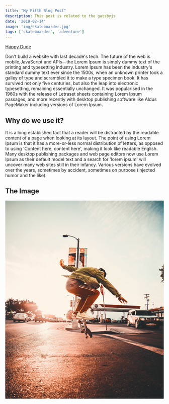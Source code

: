 ```yaml
---
title: "My Fifth Blog Post"
description: This post is related to the gatsbyjs
date: '2019-02-14'
image: 'img/skateboarder.jpg'
tags: ['skateboarder', 'adventure']
---
```


[Happy Dude](https://evermotion.org/)

Don't build a website with last decade's tech. The future of the web is mobile,JavaScript and APIs—the Lorem Ipsum is simply dummy text of the printing and typesetting industry. Lorem Ipsum has been the industry's standard dummy text ever since the 1500s, when an unknown printer took a galley of type and scrambled it to make a type specimen book. It has survived not only five centuries, but also the leap into electronic typesetting, remaining essentially unchanged. It was popularised in the 1960s with the release of Letraset sheets containing Lorem Ipsum passages, and more recently with desktop publishing software like Aldus PageMaker including versions of Lorem Ipsum.

## Why do we use it?

It is a long established fact that a reader will be distracted by the readable content of a page when looking at its layout. The point of using Lorem Ipsum is that it has a more-or-less normal distribution of letters, as opposed to using 'Content here, content here', making it look like readable English. Many desktop publishing packages and web page editors now use Lorem Ipsum as their default model text and a search for 'lorem ipsum' will uncover many web sites still in their infancy. Various versions have evolved over the years, sometimes by accident, sometimes on purpose (injected humor and the like).

## The Image

![skateboarder](img/skateboarder.jpg)
